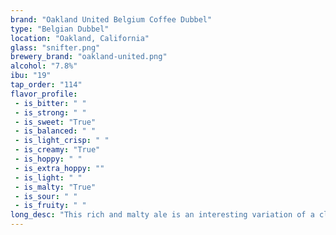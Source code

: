 ```yaml
---
brand: "Oakland United Belgium Coffee Dubbel"
type: "Belgian Dubbel"
location: "Oakland, California"
glass: "snifter.png"
brewery_brand: "oakland-united.png"
alcohol: "7.8%"
ibu: "19"
tap_order: "114"
flavor_profile:
 - is_bitter: " "
 - is_strong: " "
 - is_sweet: "True"
 - is_balanced: " "
 - is_light_crisp: " "
 - is_creamy: "True"
 - is_hoppy: " "
 - is_extra_hoppy: ""
 - is_light: " "
 - is_malty: "True"
 - is_sour: " "
 - is_fruity: " "
long_desc: "This rich and malty ale is an interesting variation of a classic Belgian Dubbel. Brewed with RoastCo Coffee from West Oakland, we added their cold-brewed Ethiopian Guji after the fermentation process to enrich this ale with its fig and blueberry notes. Perfectly complementing the dried fruit characteristics from the malt, the coffee flavor is subtle at the finish."
---
```


